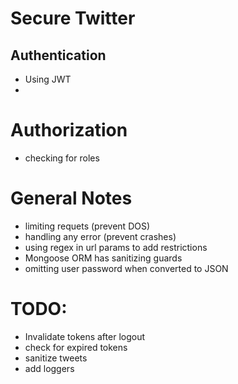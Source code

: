 # Secure Twitter

## Authentication

- Using JWT
-

# Authorization

- checking for roles

# General Notes

- limiting requets (prevent DOS)
- handling any error (prevent crashes)
- using regex in url params to add restrictions
- Mongoose ORM has sanitizing guards
- omitting user password when converted to JSON

# TODO:

- Invalidate tokens after logout
- check for expired tokens
- sanitize tweets
- add loggers
